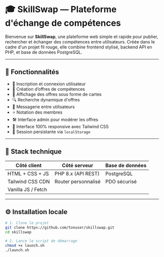 # 🎓 SkillSwap — Plateforme d'échange de compétences

Bienvenue sur **SkillSwap**, une plateforme web simple et rapide pour publier, rechercher et échanger des compétences entre utilisateurs. Créée dans le cadre d'un projet fil rouge, elle combine frontend stylisé, backend API en PHP, et base de données PostgreSQL.  

---

## 🚀 Fonctionnalités

- 🔐 Inscription et connexion utilisateur
- 📝 Création d’offres de compétences
- 📄 Affichage des offres sous forme de cartes
- 🔍 Recherche dynamique d'offres
- 💬 Messagerie entre utilisateurs
- ⭐ Notation des membres
- 🛠 Interface admin pour modérer les offres
- 📱 Interface 100% responsive avec Tailwind CSS
- 🔐 Session persistante via `localStorage`

---

## 🧰 Stack technique

| Côté client        | Côté serveur       | Base de données  |
|--------------------|--------------------|------------------|
| HTML + CSS + JS    | PHP 8.x (API REST) | PostgreSQL       |
| Tailwind CSS CDN   | Router personnalisé| PDO sécurisé     |
| Vanilla JS / Fetch |                   |                  |

---

## ⚙️ Installation locale

```bash
# 1. Clone le projet
git clone https://github.com/tonuser/skillswap.git
cd skillswap

# 2. Lance le script de démarrage
chmod +x launch.sh
./launch.sh
